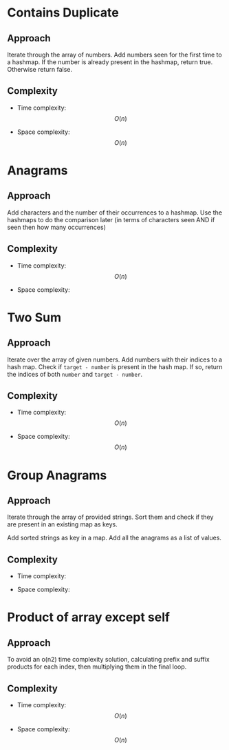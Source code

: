 # Contains Duplicate

## Approach
Iterate through the array of numbers. Add numbers seen for the first time to a hashmap.
If the number is already present in the hashmap, return true.
Otherwise return false.

## Complexity
- Time complexity: $$O(n)$$

- Space complexity: $$O(n)$$

# Anagrams

## Approach
Add characters and the number of their occurrences to a hashmap.
Use the hashmaps to do the comparison later (in terms of characters seen AND if seen then how many occurrences)

## Complexity
- Time complexity: $$O(n)$$

- Space complexity: 

# Two Sum

## Approach
Iterate over the array of given numbers. Add numbers with their indices to a hash map. Check if `target - number` is present in the hash map.
If so, return the indices of both `number` and `target - number`.

## Complexity
- Time complexity: $$O(n)$$

- Space complexity: $$O(n)$$

# Group Anagrams

## Approach
Iterate through the array of provided strings. Sort them and check if they are present in an existing map as keys.

Add sorted strings as key in a map. Add all the anagrams as a list of values.

## Complexity
- Time complexity: 

- Space complexity: 


# Product of array except self

## Approach
To avoid an o(n2) time complexity solution, calculating prefix and suffix products for each index, then multiplying them in the final loop.

## Complexity
- Time complexity: $$O(n)$$

- Space complexity: $$O(n)$$
